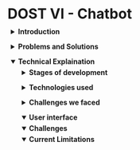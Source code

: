 <h1>DOST VI - Chatbot</h1>
<details>
  <summary><b>Introduction</b></summary>
  <h2>Organizers</h2>
  <table>
    <tr>
      <td><img src="asset/dost.png" width="100"></img></td>
      <td><img src="asset/nstw.png" width="100"></img></td>
      <td><img src="asset/usa.png" width="100"></img></td>
      <td><img src="asset/bscpe.png" width="100"></img></td>
    </tr>
    <tr style="text-align:center">
      <td>DOST</td>
      <td>NSTW</td>
      <td>USA</td>
      <td>BSCPE</td>
    </tr>
  </table>
</details>
<details>
  <summary><b>Problems and Solutions</b></summary>
  <details>
    <summary><b>Current solutions to problems</b></summary>
    <table>
        <tr><th>Problem</th><th>Solution</th></tr>
        <tr><td>Individuals face difficulties finding DOST-relevant information scattered across multiple sources</td><td>By developing a chatbot for Facebook Messenger, the most widely used communication platform in the Philippines, we can centralize information access. This approach will reach a broader audience, including those with slower internet connections or limited technological skills, providing a single, comprehensive source of information.</td>
        <tr><td>The information available is not personalized or easily understood without additional explanation</td><td>The chatbot can be trained or integrated with DOST documents and information to address specific queries. It will provide tailored explanations and guide users through processes, reducing frustration and confusion while preventing missed opportunities.</td></tr>
        <tr><td>Not everyone speaks or understands English, particularly those who need help the most</td><td>By utilizing a multilingual language model, the chatbot can interact in various languages, making DOST processes, programs, scholarships, and services accessible to non-English speakers.</td></tr>
    </table>
  </details>
  <details>
    <summary><b>Future solutions to problems</b></summary>
    <table>
        <tr><th>Problem</th><th>Solution</th></tr>
        <tr><td>Individuals face difficulties finding DOST-relevant information scattered across multiple sources</td><td>By developing a chatbot for Facebook Messenger, the most widely used communication platform in the Philippines, we can centralize information access. This approach will reach a broader audience, including those with slower internet connections or limited technological skills, providing a single, comprehensive source of information.</td>
        <tr><td>The information available is not personalized or easily understood without additional explanation</td><td>The chatbot can be trained or integrated with DOST documents and information to address specific queries. It will provide tailored explanations and guide users through processes, reducing frustration and confusion while preventing missed opportunities.</td></tr>
        <tr><td>Not everyone speaks or understands English, particularly those who need help the most</td><td>By utilizing a multilingual language model, the chatbot can interact in various languages, making DOST processes, programs, scholarships, and services accessible to non-English speakers.</td></tr>
    </table>
  </details>
</details>
<details open>
  <summary><b>Technical Explaination</b></summary>
  <details>
    <summary><b>Stages of development</b></summary>
    <ol>
      <li>We first downloaded our dataset and convert them from PDF to images, markdowns, texts, etc. mostly locally though softwares like <code>pandoc</code> or <code>convert</code> so that we can later use them to train the model</li>
      <li>We downloaded <code>Ollama</code> and tested serveral pre-existing LLM/NLP to act has our base LLM to train our fine-tuined model like <code>Llama</code>, <code>Mistral</code>, and <code>Llava</code></li>
      <li>We trail and error different <code>modelfile</code>s on different LLM models and decided to stick to <code>LLama3 7b</code> for it was the most advance LLM/NLP we can host without it being too slow or dumb. This step of the process happened in parallel with the UI development because it took a long time to fine-tune it to our desired model</code>
      <li>The best platform to make this project was <code>Python</code> for it support in AI frameworks, <code>Javascript</code> for its adaptibility in most systems, and <code>C/C++</code> for its optimizations and efficency. Python is slow, limited interface<i>(tkinter)</i>, and lacked packability in different systems. C/C++ is good but would take alot of time thus not suited for our limited time range. Thus we picked Javascript, more specifically Node JS for its diversity in packages<i>(NPM)</i></li>
      <li>We created an <code>Electron</code> project to allow future packability in different systems especially servers</li>
      <li>We then created the interface in pure <code>HTML</code>, <code>JS</code>, and <code>CSS</code> for the electron to display</li>
      <li>We connected the interface to <code>Ollama</code> with our own custom model named <code>dost</code> to a chating interface</li>
      <li>We connected <code>Puppeteer</code> to control a facebook Page named <code>DOST-VI not legit</code> through the interface</li>
      <li>We finally compiled it to our desired platform in this case windows</li>
    </ol>
  </details>
  <details>
    <summary><b>Technologies used</b></summary>
    <table>
      <tr><th>Technology</th><th>Purpose</th><th>Reason</th></tr>
      <tr><td>Node JS</td><td>Main platform</td><td>Works best with the next following technologies then with python(slow), C++(hard), etc.</td></tr>
      <tr><td>Electron</td><td>Application engine</td><td>Makes packaging across platforms easier, albeit it bloated. Good for packaging the next following technologies</td></tr>
      <tr><td>Ollama</td><td>Large Language Model Manager</td><td>Allows training/deployment/management of LLM models easier</td></tr>
      <tr><td>Puppeteer</td><td>Automation and emulating APIs</td><td>APIs of services like Facebook, Instagram, etc. are not free so headless automating browsers allows us to use them for free</td></tr>
    </table>
  </details>
  <details>
    <summary><b>Challenges we faced</b></summary>
    <table>
      <tr><th>Challenge</th><th>Explaination/Solution</th></tr>
      <tr><td>Finding a good base LLM model</td><td>Instead of creating an LLM from scratch which would require huge amount of computative power and huge datasets which we cant have, we started with a base LLM model using <code>Ollama</code> to manage, eventually sticking on the <code>LLama3 7b</code> model. Any more advance LLM are too slow or too resource intensive</td></tr>
      <tr><td>Training our own custom model</td><td>To train or fine-tune the model on the dataset of four provided documents, we applied some LLM techniques like Chunking, Few Shot Learning, and Prompt engineering to enhance the efficiency and accuracy of the information that's retrieved and processed in the NLP. The hardest data set to train on was the RSTL services document because is was the largest among the four</td></tr>
      <tr><td>Graphical Designing</td><td>Since our groups consist primarly of Computer engineering students we lacked the human resources to design a good graphical user interface so we had to spend alot of time planning and trail and error a good looking interface. Resulting into a minimalistic simple interface</td></tr>
    </table>
  </details>
  <details open>
    <summary><b>User interface</b></summary>
  </details>
  <details open>
    <summary><b>Challenges</b></summary>
  </details>
  <details open>
    <summary><b>Current Limitations</b></summary>
  </details>
</details>





<style>
details{border-left:2px solid #fff5;margin-left:10px;margin-top:30px;padding-left:10px}
summary{position:relative;left:-15.5px;top:-20px;margin-bottom:-25px;}
</style>
